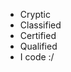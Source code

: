 - Cryptic 
- Classified
- Certified
- Qualified 
- I code :/

<!---
Jothepro229/Jothepro229 is a ✨ special ✨ repository because its `README.md` (this file) appears on your GitHub profile.
You can click the Preview link to take a look at your changes.
--->
